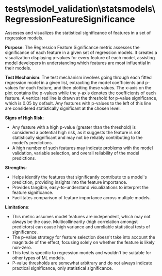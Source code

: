 # tests\model_validation\statsmodels\RegressionFeatureSignificance

Assesses and visualizes the statistical significance of features in a set of regression models.

**Purpose**:
The Regression Feature Significance metric assesses the significance of each feature in a given set of regression
models. It creates a visualization displaying p-values for every feature of each model, assisting model developers
in understanding which features are most influential in their models.

**Test Mechanism**:
The test mechanism involves going through each fitted regression model in a given list, extracting the model
coefficients and p-values for each feature, and then plotting these values. The x-axis on the plot contains the
p-values while the y-axis denotes the coefficients of each feature. A vertical red line is drawn at the threshold
for p-value significance, which is 0.05 by default. Any features with p-values to the left of this line are
considered statistically significant at the chosen level.

**Signs of High Risk**:
- Any feature with a high p-value (greater than the threshold) is considered a potential high risk, as it suggests
the feature is not statistically significant and may not be reliably contributing to the model's predictions.
- A high number of such features may indicate problems with the model validation, variable selection, and overall
reliability of the model predictions.

**Strengths**:
- Helps identify the features that significantly contribute to a model's prediction, providing insights into the
feature importance.
- Provides tangible, easy-to-understand visualizations to interpret the feature significance.
- Facilitates comparison of feature importance across multiple models.

**Limitations**:
- This metric assumes model features are independent, which may not always be the case. Multicollinearity (high
correlation amongst predictors) can cause high variance and unreliable statistical tests of significance.
- The p-value strategy for feature selection doesn't take into account the magnitude of the effect, focusing solely
on whether the feature is likely non-zero.
- This test is specific to regression models and wouldn't be suitable for other types of ML models.
- P-value thresholds are somewhat arbitrary and do not always indicate practical significance, only statistical
significance.
